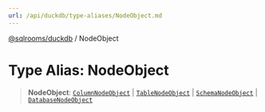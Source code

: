 ```yaml
---
url: /api/duckdb/type-aliases/NodeObject.md
---
```

[@sqlrooms/duckdb](../index.md) / NodeObject

# Type Alias: NodeObject

> **NodeObject**: [`ColumnNodeObject`](ColumnNodeObject.md) | [`TableNodeObject`](TableNodeObject.md) | [`SchemaNodeObject`](SchemaNodeObject.md) | [`DatabaseNodeObject`](DatabaseNodeObject.md)
